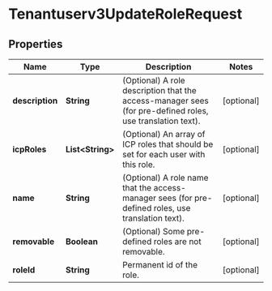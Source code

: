 

# Tenantuserv3UpdateRoleRequest


## Properties

| Name | Type | Description | Notes |
|------------ | ------------- | ------------- | -------------|
|**description** | **String** | (Optional) A role description that the access-manager sees (for pre-defined roles, use translation text). |  [optional] |
|**icpRoles** | **List&lt;String&gt;** | (Optional) An array of ICP roles that should be set for each user with this role. |  [optional] |
|**name** | **String** | (Optional) A role name that the access-manager sees (for pre-defined roles, use translation text). |  [optional] |
|**removable** | **Boolean** | (Optional) Some pre-defined roles are not removable. |  [optional] |
|**roleId** | **String** | Permanent id of the role. |  [optional] |



